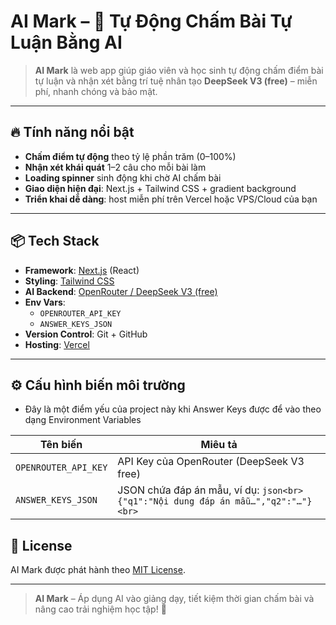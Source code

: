 # AI Mark – 🌟 Tự Động Chấm Bài Tự Luận Bằng AI

> **AI Mark** là web app giúp giáo viên và học sinh tự động chấm điểm bài tự luận và nhận xét bằng trí tuệ nhân tạo **DeepSeek V3 (free)** – miễn phí, nhanh chóng và bảo mật.

---

## 🔥 Tính năng nổi bật

- **Chấm điểm tự động** theo tỷ lệ phần trăm (0–100%)  
- **Nhận xét khái quát** 1–2 câu cho mỗi bài làm  
- **Loading spinner** sinh động khi chờ AI chấm bài  
- **Giao diện hiện đại**: Next.js + Tailwind CSS + gradient background  
- **Triển khai dễ dàng**: host miễn phí trên Vercel hoặc VPS/Cloud của bạn  

---

## 📦 Tech Stack

- **Framework**: [Next.js](https://nextjs.org/) (React)  
- **Styling**: [Tailwind CSS](https://tailwindcss.com/)  
- **AI Backend**: [OpenRouter / DeepSeek V3 (free)](https://openrouter.ai)  
- **Env Vars**:  
  - `OPENROUTER_API_KEY`  
  - `ANSWER_KEYS_JSON`  
- **Version Control**: Git + GitHub  
- **Hosting**: [Vercel](https://vercel.com/)  

---

## ⚙️ Cấu hình biến môi trường
- Đây là một điểm yếu của project này khi Answer Keys được để vào theo dạng Environment Variables

| Tên biến               | Miêu tả                                                                                                     |
|------------------------|-------------------------------------------------------------------------------------------------------------|
| `OPENROUTER_API_KEY`   | API Key của OpenRouter (DeepSeek V3 free)                                                                   |
| `ANSWER_KEYS_JSON`     | JSON chứa đáp án mẫu, ví dụ: ```json<br>{"q1":"Nội dung đáp án mẫu…","q2":"…"}<br>```                    |


## 📄 License

AI Mark được phát hành theo [MIT License](./LICENSE).  

---

> **AI Mark** – Áp dụng AI vào giảng dạy, tiết kiệm thời gian chấm bài và nâng cao trải nghiệm học tập! 🚀  
